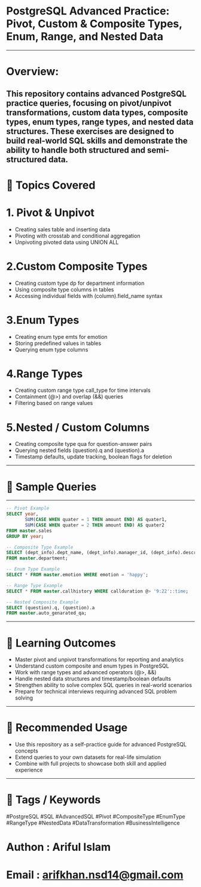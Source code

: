 
# PostgreSQL Advanced Practice: Pivot, Custom & Composite Types, Enum, Range, and Nested Data
---

# Overview:
This repository contains advanced PostgreSQL practice queries, focusing on pivot/unpivot transformations, custom data types, composite types, enum types, range types, and nested data structures. These exercises are designed to build real-world SQL skills and demonstrate the ability to handle both structured and semi-structured data.
---

# 🔹 Topics Covered
# 1. Pivot & Unpivot
- Creating sales table and inserting data
- Pivoting with crosstab and conditional aggregation
- Unpivoting pivoted data using UNION ALL

# 2.Custom Composite Types

- Creating custom type dp for department information
- Using composite type columns in tables
- Accessing individual fields with (column).field_name syntax

# 3.Enum Types

- Creating enum type emts for emotion
- Storing predefined values in tables
- Querying enum type columns

# 4.Range Types

- Creating custom range type call_type for time intervals
- Containment (@>) and overlap (&&) queries
- Filtering based on range values

# 5.Nested / Custom Columns

- Creating composite type qua for question-answer pairs
- Querying nested fields (question).q and (question).a
- Timestamp defaults, update tracking, boolean flags for deletion

---
# 🔹 Sample Queries

---
```sql
-- Pivot Example
SELECT year,
       SUM(CASE WHEN quater = 1 THEN amount END) AS quater1,
       SUM(CASE WHEN quater = 2 THEN amount END) AS quater2
FROM master.sales
GROUP BY year;

-- Composite Type Example
SELECT (dept_info).dept_name, (dept_info).manager_id, (dept_info).description
FROM master.department;

-- Enum Type Example
SELECT * FROM master.emotion WHERE emotion = 'happy';

-- Range Type Example
SELECT * FROM master.callhistory WHERE callduration @> '9:22'::time;

-- Nested Composite Example
SELECT (question).q, (question).a
FROM master.auto_genarated_qa;
```
---
# 🔹 Learning Outcomes

- Master pivot and unpivot transformations for reporting and analytics
- Understand custom composite and enum types in PostgreSQL
- Work with range types and advanced operators (@>, &&)
- Handle nested data structures and timestamp/boolean defaults
- Strengthen ability to solve complex SQL queries in real-world scenarios
- Prepare for technical interviews requiring advanced SQL problem solving
---
# 🔹 Recommended Usage

- Use this repository as a self-practice guide for advanced PostgreSQL concepts
- Extend queries to your own datasets for real-life simulation
- Combine with full projects to showcase both skill and applied experience
---
# 🔹 Tags / Keywords

#PostgreSQL #SQL #AdvancedSQL #Pivot #CompositeType #EnumType #RangeType #NestedData #DataTransformation #BusinessIntelligence


# Authon : Ariful Islam
# Email : arifkhan.nsd14@gmail.com










